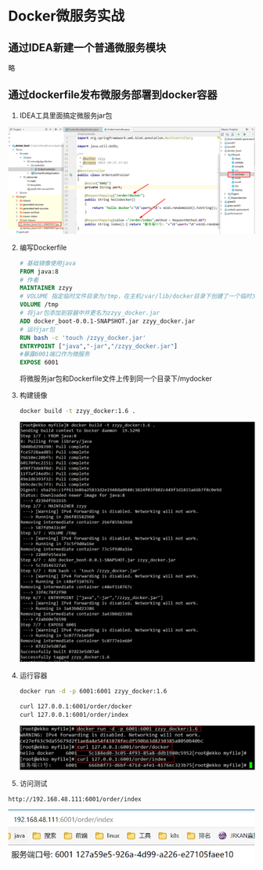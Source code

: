 # Docker微服务实战

## 通过IDEA新建一个普通微服务模块

略

## 通过dockerfile发布微服务部署到docker容器

1. IDEA工具里面搞定微服务jar包

![image-20220118180032833](images/image-20220118180032833.png)

2. 编写Dockerfile

   ```dockerfile
   # 基础镜像使用java
   FROM java:8
   # 作者
   MAINTAINER zzyy
   # VOLUME 指定临时文件目录为/tmp，在主机/var/lib/docker目录下创建了一个临时文件并链接到容器的/tmp
   VOLUME /tmp
   # 将jar包添加到容器中并更名为zzyy_docker.jar
   ADD docker_boot-0.0.1-SNAPSHOT.jar zzyy_docker.jar
   # 运行jar包
   RUN bash -c 'touch /zzyy_docker.jar'
   ENTRYPOINT ["java","-jar","/zzyy_docker.jar"]
   #暴露6001端口作为微服务
   EXPOSE 6001
   ```

   将微服务jar包和Dockerfile文件上传到同一个目录下/mydocker

3. 构建镜像

   ```sh
   docker build -t zzyy_docker:1.6 .
   ```

   ![image-20220118180340374](images/image-20220118180340374.png)

4. 运行容器

   ```sh
   docker run -d -p 6001:6001 zzyy_docker:1.6
   ```

   ```sh
   curl 127.0.0.1:6001/order/docker
   curl 127.0.0.1:6001/order/index
   ```

   ![image-20220118180554397](images/image-20220118180554397.png)

5. 访问测试

```
http://192.168.48.111:6001/order/index
```

![image-20220118180842418](images/image-20220118180842418.png)